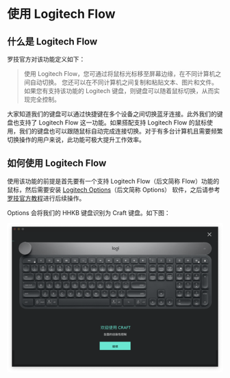 # 使用 Logitech Flow
## 什么是 Logitech Flow
罗技官方对该功能定义如下：
> 使用 Logitech Flow，您可通过将鼠标光标移至屏幕边缘，在不同计算机之间自动切换。 您还可以在不同计算机之间复制和粘贴文本、图片和文件。 如果您有支持该功能的 Logitech 键盘，则键盘可以随着鼠标切换，从而实现完全控制。

大家知道我们的键盘可以通过快捷键在多个设备之间切换蓝牙连接。此外我们的键盘也支持了 Logitech Flow 这一功能。如果搭配支持 Logitech Flow 的鼠标使用，我们的键盘也可以跟随鼠标自动完成连接切换。对于有多台计算机且需要频繁切换操作的用户来说，此功能可极大提升工作效率。

## 如何使用 Logitech Flow
使用该功能的前提是首先要有一个支持 Logitech Flow（后文简称 Flow）功能的鼠标，然后需要安装 [Logitech Options](https://support.logi.com/hc/zh-cn/articles/360025297893)（后文简称 Options） 软件，之后请参考[罗技官方教程](https://support.logi.com/hc/zh-cn/articles/360023188134)进行后续操作。 

Options 会将我们的 HHKB 键盘识别为 Craft 键盘。如下图：

![Craft](../images/craft_keyboard.jpg)
